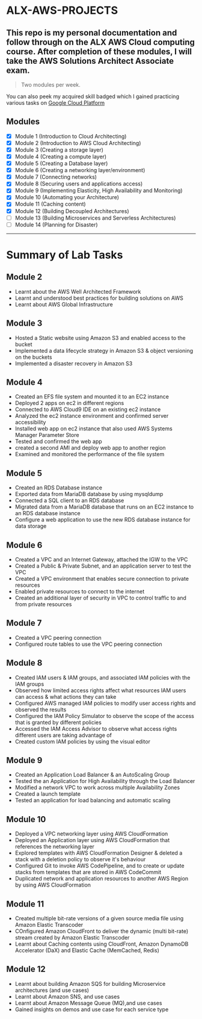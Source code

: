 # ALX-AWS-PROJECTS
## This repo is my personal documentation and follow through on the ALX AWS Cloud computing course. After completion of these modules, I will take the AWS Solutions Architect Associate exam.
> Two modules per week.

You can also peek my acquired skill badged which I gained practicing various tasks on [Google Cloud Platform](https://www.cloudskillsboost.google/public_profiles/62b94d90-6d1a-4c6e-abfa-42d33d3778f8)


## Modules
- [x] Module 1 (Introduction to Cloud Architecting)
- [x] Module 2 (Introduction to AWS Cloud Architecting)
- [x] Module 3 (Creating a storage layer)
- [x] Module 4 (Creating a compute layer)
- [x] Module 5 (Creating a Database layer)
- [x] Module 6 (Creating a networking layer/environment)
- [x] Module 7 (Connecting networks)
- [x] Module 8 (Securing users and applications access)
- [x] Module 9 (Implementing Elasticity, High Availability and Monitoring)
- [x] Module 10 (Automating your Architecture)
- [x] Module 11 (Caching content)
- [x] Module 12 (Building Decoupled Architectures)
- [ ] Module 13 (Building Microservices and Serverless Architectures)
- [ ] Module 14 (Planning for Disaster)

---
# Summary of Lab Tasks

## Module 2
* Learnt about the AWS Well Architected Framework
* Learnt and understood best practices for building solutions on AWS
* Learnt about AWS Global Infrastructure

## Module 3
* Hosted a Static website using Amazon S3 and enabled access to the bucket
* Implemented a data lifecycle strategy in Amazon S3 & object versioning on the buckets
* Implemented a disaster recovery in Amazon S3

## Module 4
* Created an EFS file system and mounted it to an EC2 instance
* Deployed 2 apps on ec2 in different regions
* Connected to AWS Cloud9 IDE on an existing ec2 instance
* Analyzed the ec2 instance environment and confirmed server accessibility
* Installed web app on ec2 instance that also used AWS Systems Manager Parameter Store
* Tested and confirmed the web app
* created a second AMI and deploy web app to another region
* Examined and monitored the performance of the file system

## Module 5
* Created an RDS Database instance
* Exported data from MariaDB database by using mysqldump
* Connected a SQL client to an RDS database
* Migrated data from a MariaDB database that runs on an EC2 instance to an RDS database instance
* Configure a web application to use the new RDS database instance for data storage

## Module 6
* Created a VPC and an Internet Gateway, attached the IGW to the VPC
* Created a Public & Private Subnet, and an application server to test the VPC
* Created a VPC environment that enables secure connection to private resources
* Enabled private resources to connect to the internet
* Created an additional layer of security in VPC to control traffic to and from private resources

## Module 7
* Created a VPC peering connection
* Configured route tables to use the VPC peering connection

## Module 8
* Created IAM users & IAM groups, and associated IAM policies with the IAM groups
* Observed how limited access rights affect what resources IAM users can access & what actions they can take
* Configured AWS managed IAM policies to modify user access rights and observed the results
* Configured the IAM Policy Simulator to observe the scope of the access that is granted by different policies
* Accessed the IAM Access Advisor to observe what access rights different users are taking advantage of
* Created custom IAM policies by using the visual editor

## Module 9
* Created an Application Load Balancer & an AutoScaling Group
* Tested the an Application for High Availability through the Load Balancer
* Modified a network VPC to work across multiple Availability Zones
* Created a launch template
* Tested an application for load balancing and automatic scaling

## Module 10
* Deployed a VPC networking layer using AWS CloudFormation
* Deployed an Application layer using AWS CloudFormation that references the networking layer
* Explored templates with AWS CloudFormation Designer & deleted a stack with a deletion policy to observe it's behaviour
* Configured Git to invoke AWS CodePipeline, and to create or update stacks from templates that are stored in AWS CodeCommit
* Duplicated network and application resources to another AWS Region by using AWS CloudFormation

## Module 11
* Created multiple bit-rate versions of a given source media file using Amazon Elastic Transcoder
* COnfigured Amazon CloudFront to deliver the dynamic (multi bit-rate) stream created by Amazon Elastic Transcoder
* Learnt about Caching contents using CloudFront, Amazon DynamoDB Accelerator (DaX) and Elastic Cache (MemCached, Redis)

## Module 12
* Learnt about building Amazon SQS for building Microservice architectures (and use cases)
* Learnt about Amazon SNS, and use cases
* Learnt about Amazon Message Queue (MQ),and use cases
* Gained insights on demos and use case for each service type